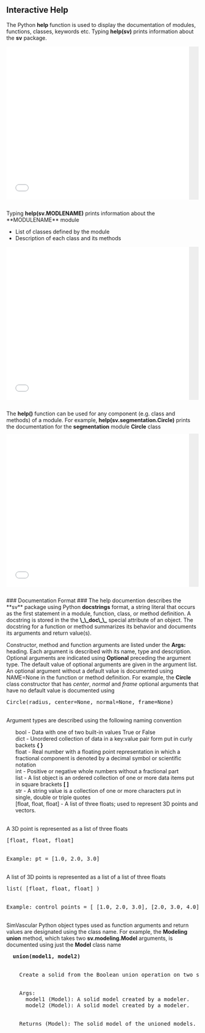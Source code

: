 ## Interactive Help ##

The Python **help** function is used to display the documentation of modules, functions, classes, keywords etc. 
Typing <b>help(sv)</b> prints information about the **sv** package. 

<div style="background-color:#eeeeee;font-size:10px; height: auto; overflow: visible;">
  <p><iframe src="documentation/python_interface/files/sv-help.txt" frameborder="0" height="400" width="95%"></iframe></p>
</div>

<br>
Typing <b>help(sv.MODLENAME)</b> prints information about the **MODULENAME** module 

<ul>
  <li> List of classes defined by the module </li>
  <li> Description of each class and its methods </li>
</ul>

<div style="background-color:#eeeeee;font-size:10px; height: auto; overflow: visible;">
  <p><iframe src="documentation/python_interface/files/seg-help.txt" frameborder="0" height="400" width="95%"></iframe></p>
</div>

<br>
The <b>help()</b> function can be used for any component (e.g. class and methods) of a module. For example, 
<b>help(sv.segmentation.Circle)</b> prints the documentation for the <b>segmentation</b> module <b>Circle</b> class 

<div style="background-color:#eeeeee;font-size:10px; height: auto; overflow: visible;">
  <p><iframe src="documentation/python_interface/files/circle-help.txt" frameborder="0" height="400" width="95%"></iframe></p>
</div>

<br>
### Documentation Format ###
The help documention describes the **sv** package using Python <b>docstrings</b> format, a string literal that occurs as the first 
statement in a module, function, class, or method definition. A docstring is stored in the the <b>\_\_doc\_\_</b> special attribute 
of an object. The docstring for a function or method summarizes its behavior and documents its arguments and return value(s). 

Constructor, method and function arguments are listed under the <b>Args:</b> heading. Each argument is described with its name, type
and description. Optional arguments are indicated using <b>Optional</b> preceding the argument type. The default value of optional 
arguments are given in the argument list. An optional argument without a default value is documented using NAME=None in the function 
or method definition. For example,
the <b>Circle</b> class constructor that has <i>center</i>, <i>normal</i> and <i>frame</i> optional arguments that have no default value
is documented using
<pre>
Circle(radius, center=None, normal=None, frame=None)
</pre>

<br>
Argument types are described using the following naming convention

<ul style="list-style-type:none;">
  <li> bool - Data with one of two built-in values True or False 
  <li> dict - Unordered collection of data in a key:value pair form put in curly backets <b>{ }</b>
  <li> float - Real number with a floating point representation in which a fractional component is denoted by a decimal symbol or scientific notation 
  <li> int - Positive or negative whole numbers without a fractional part
  <li> list - A list object is an ordered collection of one or more data items put in square brackets <b>[ ]</b> 
  <li> str - A string value is a collection of one or more characters put in single, double or triple quotes
  <li> [float, float, float] - A list of three floats; used to represent 3D points and vectors. 
</ul>

<br>
A 3D point is represented as a list of three floats
<pre>
[float, float, float]
<br>
Example: pt = [1.0, 2.0, 3.0] 
</pre>

<br>
A list of 3D points is represented as a list of a list of three floats 
<pre>
list( [float, float, float] ) 
<br>
Example: control_points = [ [1.0, 2.0, 3.0], [2.0, 3.0, 4.0], [3.0, 4.0, 5.0] ]
</pre>
</ul>

<br>
SimVascular Python object types used as function arguments and return values are designated using the class name. 
For example, the <b>Modeling</b> <b>union</b> method, which takes two <b>sv.modeling.Model</b> arguments, is documented 
using just the <b>Model</b> class name 
<pre> <strong> union(model1, model2)  </strong>
<br>
&nbsp;&nbsp;&nbsp; Create a solid from the Boolean union operation on two solids. 
<br>
&nbsp;&nbsp;&nbsp; Args:
      model1 (Model): A solid model created by a modeler.
      model2 (Model): A solid model created by a modeler. 
<br>
&nbsp;&nbsp;&nbsp; Returns (Model): The solid model of the unioned models.
</pre>



